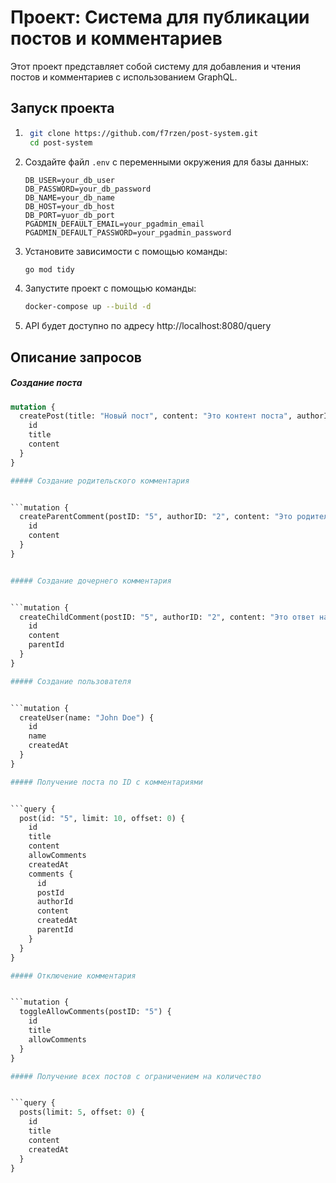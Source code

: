 # Проект: Система для публикации постов и комментариев

Этот проект представляет собой систему для добавления и чтения постов и комментариев с использованием GraphQL.

## Запуск проекта

1. ```bash
    git clone https://github.com/f7rzen/post-system.git
    cd post-system
    ```
2. Создайте файл `.env` с переменными окружения для базы данных:
    ```env
    DB_USER=your_db_user
    DB_PASSWORD=your_db_password
    DB_NAME=your_db_name
    DB_HOST=your_db_host
    DB_PORT=yuor_db_port
    PGADMIN_DEFAULT_EMAIL=your_pgadmin_email
    PGADMIN_DEFAULT_PASSWORD=your_pgadmin_password
    ```
3. Установите зависимости с помощью команды:
    ```bash
    go mod tidy
    ```
4. Запустите проект с помощью команды:
    ```bash
    docker-compose up --build -d
    ```
5. API будет доступно по адресу http://localhost:8080/query
## Описание запросов

##### Создание поста


```graphql
mutation {
  createPost(title: "Новый пост", content: "Это контент поста", authorID: "1") {
    id
    title
    content
  }
}

##### Создание родительского комментария


```mutation {
  createParentComment(postID: "5", authorID: "2", content: "Это родительский комментарий2!") {
    id
    content
  }
}


##### Создание дочернего комментария


```mutation {
  createChildComment(postID: "5", authorID: "2", content: "Это ответ на комментарий!", parentID: "2") {
    id
    content
    parentId
  }
}

##### Создание пользователя


```mutation {
  createUser(name: "John Doe") {
    id
    name
    createdAt
  }
}

##### Получение поста по ID с комментариями


```query {
  post(id: "5", limit: 10, offset: 0) {
    id
    title
    content
    allowComments
    createdAt
    comments {
      id
      postId
      authorId
      content
      createdAt
      parentId
    }
  }
}

##### Отключение комментария


```mutation {
  toggleAllowComments(postID: "5") {
    id
    title
    allowComments
  }
}

##### Получение всех постов с ограничением на количество


```query {
  posts(limit: 5, offset: 0) {
    id
    title
    content
    createdAt
  }
}